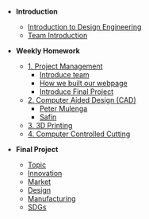<!-- 侧边栏 docs/_sidebar.md -->
- **Introduction**
  - [Introduction to Design Engineering](intro/introdesigneng.md)
  - [Team Introduction](1pm/web.md#coverpage)
- **Weekly Homework**
  - [1. Project Management](1pm/web.md)
    - [Introduce team](1pm/web.md)
    - [How we built our webpage](1pm/web.md)
    - [Introduce Final Project](finalproject.md)
  - [2. Computer Aided Design (CAD)](cad/cadprojects.md)
    - [Peter Mulenga](cad/cadprojects.md#peter)
    - [Safin](cad/cadprojects.md#safin)
  - [3. 3D Printing](3dprinting/3d.md)
  - [4. Computer Controlled Cutting](computercontrolledcutting/lazercutting.md)

- **Final Project**
  - [Topic](finalproject.md#Topic)
  - [Innovation](finalproject.md#Innovation)
  - [Market](finalproject.md#Market)
  - [Design](finalproject.md#Design)
  - [Manufacturing](finalproject.md#Manufacturing)
  - [SDGs](finalproject.md#SDGs)